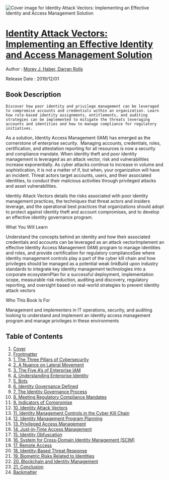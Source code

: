 ![Cover image for Identity Attack Vectors: Implementing an Effective Identity and Access Management Solution](https://imgdetail.ebookreading.net/cover/cover/20200920/EB9781484251652.jpg)

[Identity Attack Vectors: Implementing an Effective Identity and Access Management Solution](https://ebookreading.net/view/book/Identity+Attack+Vectors%3A+Implementing+an+Effective+Identity+and+Access+Management+Solution-EB9781484251652_1.html "Identity Attack Vectors: Implementing an Effective Identity and Access Management Solution")
====================================================================================================================

Author : [Morey J. Haber](https://ebookreading.net/search/author/Morey+J.+Haber),[ 
            Darran Rolls](https://ebookreading.net/search/author/+%0D%0A++++++++++++Darran+Rolls)

Release Date : 2019/12/01

Book Description
-----------------


    
    Discover how poor identity and privilege management can be leveraged to compromise accounts and credentials within an organization. Learn how role-based identity assignments, entitlements, and auditing strategies can be implemented to mitigate the threats leveraging accounts and identities and how to manage compliance for regulatory initiatives.
As a solution, Identity Access Management (IAM) has emerged as the cornerstone of enterprise security.&nbsp; Managing accounts, credentials, roles, certification, and attestation reporting for all resources is now a security and compliance mandate. When identity theft and poor identity management is leveraged as an attack vector, risk and vulnerabilities increase exponentially. As cyber attacks continue to increase in volume and sophistication, it is not a matter of&nbsp;if, but&nbsp;when,&nbsp;your organization will have an incident. Threat actors target accounts, users, and their associated identities, to conduct their malicious activities through privileged attacks and asset vulnerabilities.

Identity Attack Vectors details the risks associated with poor identity management practices, the techniques that threat actors and insiders leverage, and the operational best practices that organizations should adopt to protect against identity theft and account compromises, and to develop an effective identity governance program.


What You Will Learn

Understand the concepts behind an identity and how their associated credentials and accounts can be leveraged as an attack vectorImplement an effective Identity Access Management (IAM) program to manage identities and roles, and provide certification for regulatory complianceSee where identity management controls play a part of the cyber kill chain and how privileges should be managed as a potential weak linkBuild upon industry standards to integrate key identity management technologies into a corporate ecosystemPlan for a successful deployment, implementation scope, measurable risk reduction, auditing and discovery, regulatory reporting, and oversight based on real-world strategies to prevent identity attack vectors


Who This Book Is For

Management and implementers in IT operations, security, and auditing looking to understand and implement an identity access management program and manage privileges in these environments

  
  

Table of Contents
-----------------

1. [Cover](https://ebookreading.net/view/book/Identity+Attack+Vectors%3A+Implementing+an+Effective+Identity+and+Access+Management+Solution-EB9781484251652_1.html)
1. [Frontmatter](https://ebookreading.net/view/book/Identity+Attack+Vectors%3A+Implementing+an+Effective+Identity+and+Access+Management+Solution-EB9781484251652_2.html)
1. [1. The Three Pillars of Cybersecurity](https://ebookreading.net/view/book/Identity+Attack+Vectors%3A+Implementing+an+Effective+Identity+and+Access+Management+Solution-EB9781484251652_3.html)
1. [2. A Nuance on Lateral Movement](https://ebookreading.net/view/book/Identity+Attack+Vectors%3A+Implementing+an+Effective+Identity+and+Access+Management+Solution-EB9781484251652_4.html)
1. [3. The Five A’s of Enterprise IAM](https://ebookreading.net/view/book/Identity+Attack+Vectors%3A+Implementing+an+Effective+Identity+and+Access+Management+Solution-EB9781484251652_5.html)
1. [4. Understanding Enterprise Identity](https://ebookreading.net/view/book/Identity+Attack+Vectors%3A+Implementing+an+Effective+Identity+and+Access+Management+Solution-EB9781484251652_6.html)
1. [5. Bots](https://ebookreading.net/view/book/Identity+Attack+Vectors%3A+Implementing+an+Effective+Identity+and+Access+Management+Solution-EB9781484251652_7.html)
1. [6. Identity Governance Defined](https://ebookreading.net/view/book/Identity+Attack+Vectors%3A+Implementing+an+Effective+Identity+and+Access+Management+Solution-EB9781484251652_8.html)
1. [7. The Identity Governance Process](https://ebookreading.net/view/book/Identity+Attack+Vectors%3A+Implementing+an+Effective+Identity+and+Access+Management+Solution-EB9781484251652_9.html)
1. [8. Meeting Regulatory Compliance Mandates](https://ebookreading.net/view/book/Identity+Attack+Vectors%3A+Implementing+an+Effective+Identity+and+Access+Management+Solution-EB9781484251652_10.html)
1. [9. Indicators of Compromise](https://ebookreading.net/view/book/Identity+Attack+Vectors%3A+Implementing+an+Effective+Identity+and+Access+Management+Solution-EB9781484251652_11.html)
1. [10. Identity Attack Vectors](https://ebookreading.net/view/book/Identity+Attack+Vectors%3A+Implementing+an+Effective+Identity+and+Access+Management+Solution-EB9781484251652_12.html)
1. [11. Identity Management Controls in the Cyber Kill Chain](https://ebookreading.net/view/book/Identity+Attack+Vectors%3A+Implementing+an+Effective+Identity+and+Access+Management+Solution-EB9781484251652_13.html)
1. [12. Identity Management Program Planning](https://ebookreading.net/view/book/Identity+Attack+Vectors%3A+Implementing+an+Effective+Identity+and+Access+Management+Solution-EB9781484251652_14.html)
1. [13. Privileged Access Management](https://ebookreading.net/view/book/Identity+Attack+Vectors%3A+Implementing+an+Effective+Identity+and+Access+Management+Solution-EB9781484251652_15.html)
1. [14. Just-in-Time Access Management](https://ebookreading.net/view/book/Identity+Attack+Vectors%3A+Implementing+an+Effective+Identity+and+Access+Management+Solution-EB9781484251652_16.html)
1. [15. Identity Obfuscation](https://ebookreading.net/view/book/Identity+Attack+Vectors%3A+Implementing+an+Effective+Identity+and+Access+Management+Solution-EB9781484251652_17.html)
1. [16. System for Cross-Domain Identity Management (SCIM)](https://ebookreading.net/view/book/Identity+Attack+Vectors%3A+Implementing+an+Effective+Identity+and+Access+Management+Solution-EB9781484251652_18.html)
1. [17. Remote Access](https://ebookreading.net/view/book/Identity+Attack+Vectors%3A+Implementing+an+Effective+Identity+and+Access+Management+Solution-EB9781484251652_19.html)
1. [18. Identity-Based Threat Response](https://ebookreading.net/view/book/Identity+Attack+Vectors%3A+Implementing+an+Effective+Identity+and+Access+Management+Solution-EB9781484251652_20.html)
1. [19. Biometric Risks Related to Identities](https://ebookreading.net/view/book/Identity+Attack+Vectors%3A+Implementing+an+Effective+Identity+and+Access+Management+Solution-EB9781484251652_21.html)
1. [20. Blockchain and Identity Management](https://ebookreading.net/view/book/Identity+Attack+Vectors%3A+Implementing+an+Effective+Identity+and+Access+Management+Solution-EB9781484251652_22.html)
1. [21. Conclusion](https://ebookreading.net/view/book/Identity+Attack+Vectors%3A+Implementing+an+Effective+Identity+and+Access+Management+Solution-EB9781484251652_23.html)
1. [Backmatter](https://ebookreading.net/view/book/Identity+Attack+Vectors%3A+Implementing+an+Effective+Identity+and+Access+Management+Solution-EB9781484251652_24.html)
